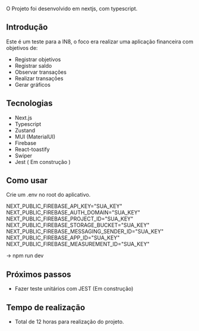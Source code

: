 O Projeto foi desenvolvido em nextjs, com typescript.

## Introdução

Este é um teste para a IN8, o foco era realizar uma aplicação financeira com objetivos de:
- Registrar objetivos
- Registrar saldo
- Observar transações
- Realizar transações
- Gerar gráficos
  
## Tecnologias

- Next.js
- Typescript
- Zustand
- MUI (MaterialUI)
- Firebase
- React-toastify
- Swiper
- Jest ( Em construção )

## Como usar

Crie um .env no root do aplicativo. 

NEXT_PUBLIC_FIREBASE_API_KEY="SUA_KEY"
NEXT_PUBLIC_FIREBASE_AUTH_DOMAIN="SUA_KEY"
NEXT_PUBLIC_FIREBASE_PROJECT_ID="SUA_KEY"
NEXT_PUBLIC_FIREBASE_STORAGE_BUCKET="SUA_KEY"
NEXT_PUBLIC_FIREBASE_MESSAGING_SENDER_ID="SUA_KEY"
NEXT_PUBLIC_FIREBASE_APP_ID="SUA_KEY"
NEXT_PUBLIC_FIREBASE_MEASUREMENT_ID="SUA_KEY"

-> npm run dev

## Próximos passos

- Fazer teste unitários com JEST (Em construção)

## Tempo de realização

- Total de 12 horas para realização do projeto.
